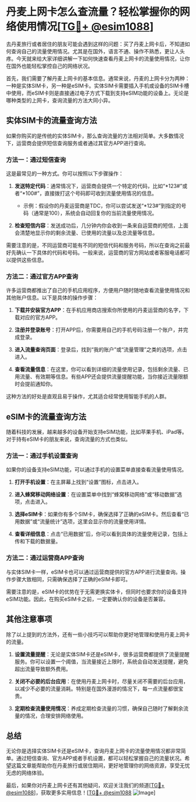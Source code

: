 # 丹麦上网卡怎么查流量？轻松掌握你的网络使用情况[[TG💪+ @esim1088](https://t.me/s/esim1088)]

去丹麦旅行或者居住的朋友可能会遇到这样的问题：买了丹麦上网卡后，不知道如何查询自己的流量使用情况。尤其是在国外，语言不通、操作不熟悉，更让人头疼。今天就来给大家详细讲解一下如何快速查看丹麦上网卡的流量使用情况，让你在国外也能轻松掌控自己的网络状况。

首先，我们需要了解丹麦上网卡的基本信息。通常来说，丹麦的上网卡分为两种：一种是实体SIM卡，另一种是eSIM卡。实体SIM卡需要插入手机或设备的SIM卡槽中使用，而eSIM卡则是直接通过电子方式下载到支持eSIM功能的设备上。无论是哪种类型的上网卡，查询流量的方法大同小异。

## 实体SIM卡的流量查询方法

如果你购买的是传统的实体SIM卡，那么查询流量的方法相对简单。大多数情况下，运营商会提供短信查询服务或者通过其官方APP进行查询。

### 方法一：通过短信查询
这是最常见的一种方式。你可以按照以下步骤操作：

1. **发送特定代码**：通常情况下，运营商会提供一个特定的代码，比如“*123#”或者“*100#”，直接拨打这个号码即可收到流量使用情况的信息。
   
   - 示例：假设你的丹麦运营商是TDC，你可以尝试发送“*123#”到指定的号码（通常是100），系统会自动回复你的当前流量使用情况。

2. **检查短信内容**：发送成功后，几分钟内你会收到一条来自运营商的短信，上面会清楚地显示你的剩余流量、已使用的流量以及总流量等信息。

需要注意的是，不同运营商可能有不同的短信代码和服务号码，所以在查询之前最好先确认一下具体的代码和号码。一般来说，运营商的官方网站或者客服电话都可以提供这些信息。

### 方法二：通过官方APP查询
许多运营商都推出了自己的手机应用程序，方便用户随时随地查看流量使用情况和其他账户信息。以下是具体的操作步骤：

1. **下载并安装官方APP**：在手机应用商店搜索你所使用的丹麦运营商的名字，下载对应的官方APP。

2. **注册并登录账号**：打开APP后，你需要用自己的手机号码注册一个账户，并完成登录。

3. **进入流量查询页面**：登录后，找到“我的账户”或“流量管理”之类的选项，点击进入。

4. **查看流量信息**：在这里，你可以看到详细的流量使用记录，包括剩余流量、已用流量、有效期等信息。有些APP还会提供流量提醒功能，当你接近流量限额时会提前通知你。

这种方法的好处是直观且易于操作，尤其适合经常使用智能手机的人群。

## eSIM卡的流量查询方法

随着科技的发展，越来越多的设备开始支持eSIM功能，比如苹果手机、iPad等。对于持有eSIM卡的朋友来说，查询流量的方式也类似。

### 方法一：通过手机设置查询
如果你的设备支持eSIM功能，可以通过手机的设置菜单直接查看流量使用情况。

1. **打开手机设置**：在主屏幕上找到“设置”图标，点击进入。

2. **进入蜂窝移动网络设置**：在设置菜单中找到“蜂窝移动网络”或“移动数据”选项，点击进入。

3. **选择eSIM卡**：如果你有多个SIM卡，确保选择了正确的eSIM卡。然后查看“已用数据”或“流量统计”选项，这里会显示你的流量使用详情。

4. **查看详细信息**：点击“已用数据”后，你可以看到具体的流量使用记录，包括上传和下载的数据量。

### 方法二：通过运营商APP查询
与实体SIM卡一样，eSIM卡也可以通过运营商提供的官方APP进行流量查询。操作步骤大致相同，只需确保选择了正确的eSIM卡即可。

需要注意的是，eSIM卡的优势在于无需更换实体卡，但同时也要求你的设备支持eSIM功能。因此，在购买eSIM卡之前，一定要确认你的设备是否兼容。

## 其他注意事项

除了以上提到的方法外，还有一些小技巧可以帮助你更好地管理和使用丹麦上网卡的流量。

1. **设置流量提醒**：无论是实体SIM卡还是eSIM卡，很多运营商都提供了流量提醒服务。你可以设置一个阈值，当流量接近上限时，系统会自动发送提醒，避免超出流量导致额外费用。

2. **关闭不必要的后台应用**：在使用丹麦上网卡时，尽量关闭不需要的后台应用，以减少不必要的流量消耗。特别是在国外漫游的情况下，每一点流量都很宝贵。

3. **定期检查流量使用情况**：养成定期检查流量的习惯，确保自己随时了解剩余流量的情况，合理安排网络使用。

## 总结

无论你是选择实体SIM卡还是eSIM卡，查询丹麦上网卡的流量使用情况都非常简单。通过短信查询、官方APP或者手机设置，都可以轻松掌握自己的流量状况。希望这篇文章能帮助你在丹麦旅行或居住期间，更好地管理你的网络资源，享受无忧无虑的网络体验。

最后，如果你对丹麦上网卡还有其他疑问，欢迎关注我们的频道[[TG💪+ @esim1088](https://t.me/s/esim1088)]，获取更多实用信息！[[TG💪+ @esim1088](https://t.me/s/esim1088) ![Image](https://i.postimg.cc/4NQfJmqS/Snipaste-2025-05-13-00-14-12.png)]